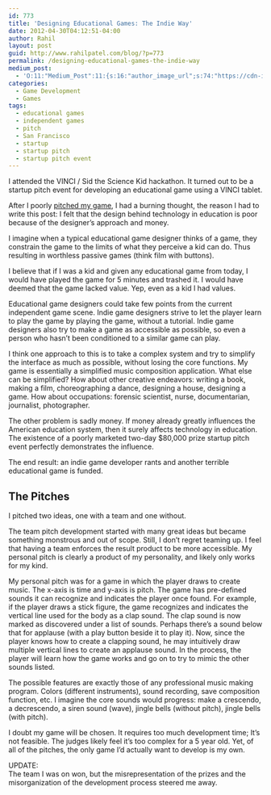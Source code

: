 ```yaml
---
id: 773
title: 'Designing Educational Games: The Indie Way'
date: 2012-04-30T04:12:51-04:00
author: Rahil
layout: post
guid: http://www.rahilpatel.com/blog/?p=773
permalink: /designing-educational-games-the-indie-way
medium_post:
  - 'O:11:"Medium_Post":11:{s:16:"author_image_url";s:74:"https://cdn-images-1.medium.com/fit/c/200/200/1*dmbNkD5D-u45r44go_cf0g.png";s:10:"author_url";s:28:"https://medium.com/@rahil627";s:11:"byline_name";N;s:12:"byline_email";N;s:10:"cross_link";s:2:"no";s:2:"id";s:12:"d1ecbd22e2a9";s:21:"follower_notification";s:3:"yes";s:7:"license";s:19:"all-rights-reserved";s:14:"publication_id";s:2:"-1";s:6:"status";s:6:"public";s:3:"url";s:83:"https://medium.com/@rahil627/designing-educational-games-the-indie-way-d1ecbd22e2a9";}'
categories:
  - Game Development
  - Games
tags:
  - educational games
  - independent games
  - pitch
  - San Francisco
  - startup
  - startup pitch
  - startup pitch event
---
```

I attended the VINCI / Sid the Science Kid hackathon. It turned out to be a startup pitch event for developing an educational game using a VINCI tablet.

After I poorly [pitched my game](#pitches), I had a burning thought, the reason I had to write this post: I felt that the design behind technology in education is poor because of the designer&#8217;s approach and money.

I imagine when a typical educational game designer thinks of a game, they constrain the game to the limits of what they perceive a kid can do. Thus resulting in worthless passive games (think film with buttons).

I believe that if I was a kid and given any educational game from today, I would have played the game for 5 minutes and trashed it. I would have deemed that the game lacked value. Yep, even as a kid I had values.

Educational game designers could take few points from the current independent game scene. Indie game designers strive to let the player learn to play the game by playing the game, without a tutorial. Indie game designers also try to make a game as accessible as possible, so even a person who hasn&#8217;t been conditioned to a similar game can play.

I think one approach to this is to take a complex system and try to simplify the interface as much as possible, without losing the core functions. My game is essentially a simplified music composition application. What else can be simplified? How about other creative endeavors: writing a book, making a film, choreographing a dance, designing a house, designing a game. How about occupations: forensic scientist, nurse, documentarian, journalist, photographer.

The other problem is sadly money. If money already greatly influences the American education system, then it surely affects technology in education. The existence of a poorly marketed two-day $80,000 prize startup pitch event perfectly demonstrates the influence.

The end result: an indie game developer rants and another terrible educational game is funded.

## The Pitches

I pitched two ideas, one with a team and one without.

The team pitch development started with many great ideas but became something monstrous and out of scope. Still, I don&#8217;t regret teaming up. I feel that having a team enforces the result product to be more accessible. My personal pitch is clearly a product of my personality, and likely only works for my kind.

My personal pitch was for a game in which the player draws to create music. The x-axis is time and y-axis is pitch. The game has pre-defined sounds it can recognize and indicates the player once found. For example, if the player draws a stick figure, the game recognizes and indicates the vertical line used for the body as a clap sound. The clap sound is now marked as discovered under a list of sounds. Perhaps there&#8217;s a sound below that for applause (with a play button beside it to play it). Now, since the player knows how to create a clapping sound, he may intuitively draw multiple vertical lines to create an applause sound. In the process, the player will learn how the game works and go on to try to mimic the other sounds listed.

The possible features are exactly those of any professional music making program. Colors (different instruments), sound recording, save composition function, etc. I imagine the core sounds would progress: make a crescendo, a decrescendo, a siren sound (wave), jingle bells (without pitch), jingle bells (with pitch).

I doubt my game will be chosen. It requires too much development time; It&#8217;s not feasible. The judges likely feel it&#8217;s too complex for a 5 year old. Yet, of all of the pitches, the only game I&#8217;d actually want to develop is my own.

UPDATE:  
The team I was on won, but the misrepresentation of the prizes and the misorganization of the development process steered me away.